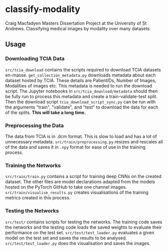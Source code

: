 # classify-modality
Craig Macfadyen Masters Dissertation Project at the University of St Andrews. Classifying medical images by modality over many datasets. 

## Usage

### Downloading TCIA Data
`src/tcia_download` contains the scripts required to download TCIA datasets en-masse.
 `get_collection_metadata.py` downloads metadata about each dataset hosted 
 by TCIA. These details are PatientIDs, Number of Images, Modalities 
 of images etc. This metadata is needed to run the download script. 
The Jupyter notebooks in `src/tcia_download/metadata` should then be fully 
run to process this metadata and create a train-validate-test 
split. Then the download script `tcia_download_script_sync.py`
can be run with the arguments "train", "validate", and "test" to 
download the data for each of the splits. **This will take a long time.**

### Preprocessing the Data
The data from TCIA is in .dcm format. This
is slow to load and has a lot of unnecessary metadata. 
`src/train/preprocessing.py` resizes and rescales 
all of the data and saves it in `.npy` format for ease of 
use in the training process. 


### Training the Networks
`src/train/train.py` contains a script for training 
deep CNNs on the created dataset. The other files 
are model declarations adapted from the models hosted 
on the PyTorch GitHub to take one channel images. 
`src/train/visualise_results.py` creates visualisations 
of the training metrics created in this process. 

### Testing the Networks
`src/test/` contains scripts for testing the networks. 
The training code saves the networks and the testing code 
loads the saved weights to evaluate their 
performance on the test set. `src/test/test_loader.py`
evaluates a given model on the test set and 
saves the results to be analysed.
`src/test/test_loader.py` does the visualisation and 
saves the images. 